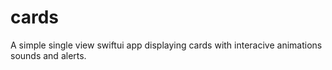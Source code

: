 # cards
A simple single view swiftui app displaying cards with interacive animations sounds and alerts.
